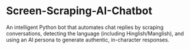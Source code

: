 # Screen-Scraping-AI-Chatbot
An intelligent Python bot that automates chat replies by scraping conversations, detecting the language (including Hinglish/Manglish), and using an AI persona to generate authentic, in-character responses.
